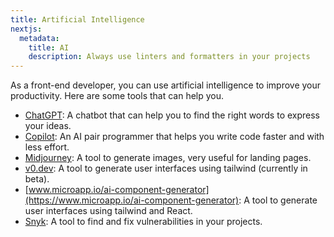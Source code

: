 ```yaml
---
title: Artificial Intelligence
nextjs:
  metadata:
    title: AI
    description: Always use linters and formatters in your projects
---
```


As a front-end developer, you can use artificial intelligence to improve your productivity. Here are some tools that can help you.

- [ChatGPT](https://chatgpt.com/): A chatbot that can help you to find the right words to express your ideas.
- [Copilot](https://github.com/features/copilot): An AI pair programmer that helps you write code faster and with less effort.
- [Midjourney](https://www.midjourney.com/home): A tool to generate images, very useful for landing pages.
- [v0.dev](https://v0.dev/): A tool to generate user interfaces using tailwind (currently in beta).
- [www.microapp.io/ai-component-generator](https://www.microapp.io/ai-component-generator): A tool to generate user interfaces using tailwind and React.
- [Snyk](https://snyk.io/): A tool to find and fix vulnerabilities in your projects.
